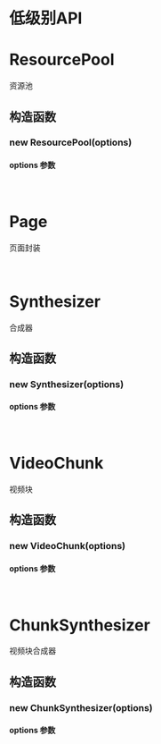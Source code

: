 # 低级别API

# ResourcePool

资源池

## 构造函数

### new ResourcePool(options)

#### options 参数

<br>

# Page

页面封装

<br>

# Synthesizer

合成器

## 构造函数

### new Synthesizer(options)

#### options 参数

<br>

# VideoChunk

视频块

## 构造函数

### new VideoChunk(options)

#### options 参数

<br>

# ChunkSynthesizer

视频块合成器

## 构造函数

### new ChunkSynthesizer(options)

#### options 参数